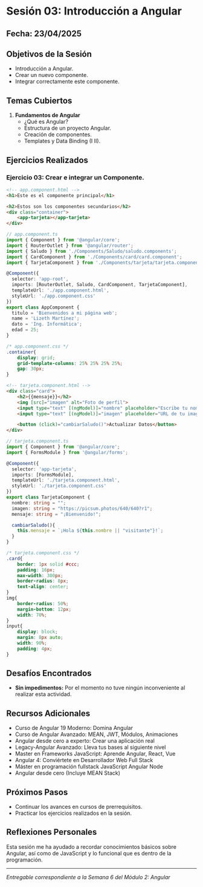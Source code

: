 # Sesión 03: Introducción a Angular

## Fecha: 23/04/2025

## Objetivos de la Sesión

- Introducción a Angular.
- Crear un nuevo componente.
- Integrar correctamente este componente.

## Temas Cubiertos

1. **Fundamentos de Angular**
   - ¿Qué es Angular?
   - Estructura de un proyecto Angular.
   - Creación de componentes.
   - Templates y Data Binding (I II).

## Ejercicios Realizados

### Ejercicio 03: Crear e integrar un Componente.

```html
<!-- app.component.html -->
<h1>Este es el componente principal</h1>

<h2>Estos son los componentes secundarios</h2>
<div class="container">
    <app-tarjeta></app-tarjeta>
</div>
```

```ts
// app.component.ts
import { Component } from '@angular/core';
import { RouterOutlet } from '@angular/router';
import { Saludo } from './Components/Saludo/saludo.components';
import { CardComponent } from './Components/card/card.component';
import { TarjetaComponent } from './Components/tarjeta/tarjeta.component';

@Component({
  selector: 'app-root',
  imports: [RouterOutlet, Saludo, CardComponent, TarjetaComponent],
  templateUrl: './app.component.html',
  styleUrl: './app.component.css'
})
export class AppComponent {
  titulo = 'Bienvenidos a mi página web';
  name = 'Lizeth Martínez';
  dato = 'Ing. Informática';
  edad = 25;
}
```

```css
/* app.component.css */
.container{
    display: grid;
    grid-template-columns: 25% 25% 25% 25%;
    gap: 30px;
}
```

```html
<!-- tarjeta.component.html -->
<div class="card">
    <h2>{{mensaje}}</h2>
    <img [src]="imagen" alt="Foto de perfil">
    <input type="text" [(ngModel)]="nombre" placeholder="Escribe tu nombre">
    <input type="text" [(ngModel)]="imagen" placeholder="URL de tu imagen">

    <button (click)="cambiarSaludo()">Actualizar Datos</button>
</div>
```

```ts
// tarjeta.component.ts
import { Component } from '@angular/core';
import { FormsModule } from '@angular/forms';

@Component({
  selector: 'app-tarjeta',
  imports: [FormsModule],
  templateUrl: './tarjeta.component.html',
  styleUrl: './tarjeta.component.css'
})
export class TarjetaComponent {
  nombre: string = "";
  imagen: string = "https://picsum.photos/640/640?r1";
  mensaje: string = "¡Bienvenido!";

  cambiarSaludo(){
    this.mensaje = `¡Hola ${this.nombre || "visitante"}!`;
  }
}
```

```css
/* tarjeta.component.css */
.card{
    border: 1px solid #ccc; 
    padding: 16px;
    max-width: 300px;
    border-radius: 8px;
    text-align: center;
}
img{
    border-radius: 50%;
    margin-bottom: 12px;
    width: 70%;
}
input{
    display: block;
    margin: 8px auto;
    width: 90%;
    padding: 4px;
}
```

## Desafíos Encontrados

- **Sin impedimentos:** Por el momento no tuve ningún inconveniente al realizar esta actividad.  

## Recursos Adicionales

- Curso de Angular 19 Moderno: Domina Angular
- Curso de Angular Avanzado: MEAN, JWT, Módulos, Animaciones
- Angular desde cero a experto: Crear una aplicación real
- Legacy-Angular Avanzado: Lleva tus bases al siguiente nivel
- Master en Frameworks JavaScript: Aprende Angular, React, Vue
- Angular 4: Conviértete en Desarrollador Web Full Stack
- Máster en programación fullstack JavaScript Angular Node
- Angular desde cero (Incluye MEAN Stack)

## Próximos Pasos

- Continuar los avances en cursos de prerrequisitos. 
- Practicar los ejercicios realizados en la sesión.

## Reflexiones Personales

Esta sesión me ha ayudado a recordar conocimientos básicos sobre Angular, así como de JavaScript y lo funcional que es dentro de la programación.

---

*Entregable correspondiente a la Semana 6 del Módulo 2: Angular*